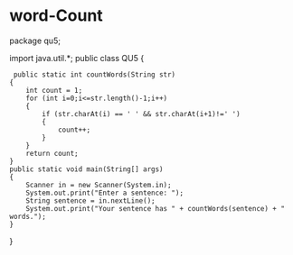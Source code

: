 # word-Count
package qu5;


import java.util.*;
public class QU5 {


     public static int countWords(String str)
    {
        int count = 1;
        for (int i=0;i<=str.length()-1;i++)
        {
            if (str.charAt(i) == ' ' && str.charAt(i+1)!=' ')
            {
                count++;
            }
        }
        return count;
    }
    public static void main(String[] args)
    {
        Scanner in = new Scanner(System.in);
        System.out.print("Enter a sentence: ");
        String sentence = in.nextLine();
        System.out.print("Your sentence has " + countWords(sentence) + " words.");
    }
}
